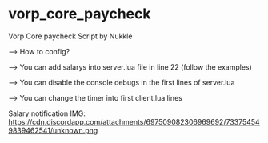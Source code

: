 # vorp_core_paycheck
Vorp Core paycheck Script by Nukkle

--> How to config?

--> You can add salarys into server.lua file in line 22 (follow the examples)





--> You can disable the console debugs in the first lines of server.lua






--> You can change the timer into first client.lua lines



Salary notification IMG: https://cdn.discordapp.com/attachments/697509082306969692/733754549839462541/unknown.png
